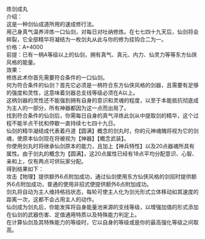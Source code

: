 <title>炼剑成丸</title>
<meta name="GENERATOR" content="WinCHM">
<meta http-equiv="Content-Type" content="text/html; charset=gb2312">
<br>炼剑成丸
<br>介绍：
<br>	这是一种剑仙成道所用的速成修行法。
<br>	用己身真气温养淬炼一口仙剑，对每日对吐纳修炼。在七七四十九天后，仙剑将会碎裂，它全部精华将凝结为一枚剑丸从此与你的修为挂钩合二为一。
<br>价格：A+4000
<br>前提：已有一柄A等级以上的仙剑，拥有真气、真元、内力、仙灵力等等东方仙侠风格的能量。
<br>效果：
<br>	修炼此术你首先需要符合条件的一口仙剑。
<br>	何为符合条件的仙剑？首先它必须是一柄符合东方仙侠风格的剑器，且需要有足够的强度和灵性，这意味着剑器总支线等级必须在A以上。
<br>	这柄剑器的灵性还不能强到拥有自身的意识和灵魂的程度，以至于本能抵抗彻底成为主人的一部分，所有神器都因为这一点而出局了。
<br>	找到符合条件的仙剑后，你需每日自身的真气淬炼此剑从中提取剑的精华，这个过程不能半点干扰和停歇一直持续七七四十九日。
<br>	仙剑的精华凝结成代表着丹道【圆满】概念的剑丸时，你的元神魂魄将视为它的剑魂，使原本仙剑现在将被视为【神器】【概念武装】。
<br>        你使用剑丸时将继承仙剑原本的能力，且加上【神兵特性】以及20点器魂所具有属性。由于剑丸的概念为【圆满】，这20点属性已经有18点平均分配意识、心智、亲和上，仅有两点可供玩家分配。
<br>    得到结果如下：
<br>    攻击【物理】提供额外6点附加成功，通过仙剑使用东方仙侠风格的剑招时提供额外6点附加成功，普通的使用非招式使提供额外6点附加成功。
<br>    剑丸将自动为主人维持格挡状态，每轮可使主人化为剑光形式立体移动如其速度的距离一次，这都不会占用主人的动作。
<br>    仙剑成为剑丸后，你能发挥将自身能量池来源的支线等级，以增强加值的形式添加在仙剑的武器伤害、定值通用特质以及特殊能力判定上。
<br>    在计算仙剑及其特殊能力的等级时，它以自身的等级或是你的最高强化等级之间取高。
